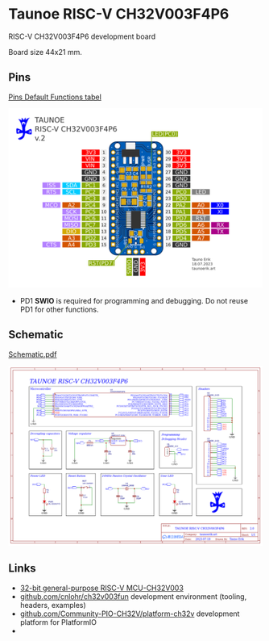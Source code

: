 # Taunoe RISC-V CH32V003F4P6

RISC-V CH32V003F4P6 development board

Board size 44x21 mm.

## Pins

[Pins Default Functions tabel](pin_tabel.md)

![Pins](Pins.png)

- PD1 **SWIO** is required for programming and debugging. Do not reuse PD1 for other functions.

## Schematic

[Schematic.pdf](Schematic_CH332V003F4P6.pdf)

![Schematic](Schematic_CH332V003F4P6.png)

## Links

- [32-bit general-purpose RISC-V MCU-CH32V003](https://www.wch-ic.com/products/CH32V003.html)
- [github.com/cnlohr/ch32v003fun](https://github.com/cnlohr/ch32v003fun) development environment (tooling, headers, examples)
- [github.com/Community-PIO-CH32V/platform-ch32v](https://github.com/Community-PIO-CH32V/platform-ch32v) development platform for PlatformIO
- 